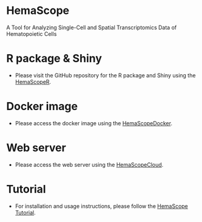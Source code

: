 # HemaScope
A Tool for Analyzing Single-Cell and Spatial Transcriptomics Data of Hematopoietic Cells
# R package & Shiny
* Please visit the GitHub repository for the R package and Shiny using the [HemaScopeR](https://github.com/ZhenyiWangTHU/HemaScopeR).
# Docker image
* Please access the docker image using the [HemaScopeDocker](https://hub.docker.com/r/zhenyiwang123/hemascopedocker).
# Web server
* Please access the web server using the [HemaScopeCloud](https://hemascope.hiplot.cn/login?component=LoginView).
# Tutorial
* For installation and usage instructions, please follow the [HemaScope Tutorial](https://zhenyiwangthu.github.io/HemaScope_Tutorial/).
